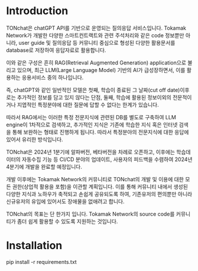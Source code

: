 # Introduction

TONchat은 chatGPT API를 기반으로 운영되는 질의응답 서비스입니다. Tokamak Network가 개발한 다양한 스마트컨트랙트와 관련 주석처리와 같은 code 정보뿐만 아니라, user guide 및 질의응답 등 커뮤니티 중심으로 형성된 다양한 활용문서를 database로 저장하여 응답자료로 활용합니다.

이와 같은 구성은 흔히 RAG(Retrieval Augmented Generation) application으로 불리고 있으며, 최근 LLM(Large Language Model) 기반의 AI가 급성장하면서, 이를 활용하는 응용서비스 중의 하나입니다.

즉, chatGPT와 같인 일반적인 모델은 첫째, 학습이 종료된 그 날짜(cut off date)이후로는 추가적인 정보를 담고 있지 않다는 단점, 둘째, 학습에 활용된 정보이외의 전문적이거나 지엽적인 특정분야에 대한 질문에 답할 수 없다는 한계가 있습니다.

따라서 RAG에서는 이러한 특정 전문지식에 관련된 DB를 별도로 구축하여 LLM engine이 1차적으로 검색하고, 추가적인 지식은 기존에 학습한 지식 혹은 인터넷 검색을 통해 보완하는 형태로 진행하게 됩니다. 따라서 특정분야의 전문지식에 대한 응답에 있어서 유리한 방식입니다.

TONchat은 2024년 1분기에 알파버전, 베타버전을 차례로 오픈하고, 이후에는 학습데이터의 자동수집 기능 등 CI/CD 분야의 업데이트, 사용자의 피드백을 수렴하여 2024년 4분기에 개발을 완료할 예정입니다.

개발 이후에는 Tokamak Network의 커뮤니티로 TONchat의 개발 및 이용에 대한 모든 권한(상업적 활용을 포함)을 이관할 계획입니다. 이를 통해 커뮤니티 내에서 생성된 다양한 지식과 노하우가 축적되고 손쉽게 공유되도록 하여, 기존유저의 편의뿐만 아니라 신규유저의 유입에 있어서도 장애물을 없애려고 합니다.

TONchat의 목표는 단 한가지 입니다. Tokamak Network의 source code를 커뮤니티가 좀더 쉽게 활용할 수 있도록 지원하는 것입니다.

# Installation

pip install -r requirements.txt

